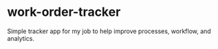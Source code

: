 # work-order-tracker
Simple tracker app for my job to help improve processes, workflow, and analytics.
